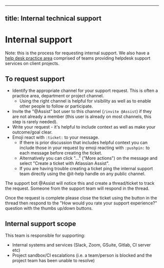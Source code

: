 ______________________________________________________________________

## title: Internal technical support

# Internal support

Note: this is the process for requesting internal support. We also have a [help desk practice area](../../practice-areas/help-desk/README.md) comprised of teams providing helpdesk support services on client projects.

## To request support

- Identify the appropriate channel for your support request. This is often a practice area, department or project channel.
    - Using the right channel is helpful for visibility as well as to enable other people to follow or participate.
- Invite the "@Assist" bot user to this channel (`/invite @Assist`) if they are not already a member (this user is already on most channels, this step is rarely needed).
- Write your request - it's helpful to include context as well as make your outcome/goal clear.
- Emoji react with `:ticket:` to your message.
    - If there is prior discussion that includes helpful context you can include those in your request by emoji reacting with `:pushpin:` to each message before creating the ticket.
    - Alternatively you can click "..." ("More actions") on the message and select "Create a ticket with Atlassian Assist".
    - If you are having trouble creating a ticket ping the internal support team directly using the @it-help handle on any public channel.

The support bot @Assist will notice this and create a thread/ticket to track the request. Someone from the support team will respond in the thread.

Once the request is complete please close the ticket using the button in the thread then respond to the "How would you rate your support experience?" question with the thumbs up/down buttons.

## Internal support scope

This team is responsible for supporting:

- Internal systems and services (Slack, Zoom, GSuite, Gitlab, CI server etc)
- Project sandbox/CI escalations (i.e. a team/person is blocked and the project team has been unable to resolve)
